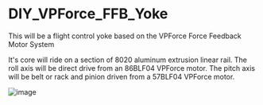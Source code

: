 # DIY_VPForce_FFB_Yoke
This will be a flight control yoke based on the VPForce Force Feedback Motor System

It's core will ride on a section of 8020 aluminum extrusion linear rail. 
The roll axis will be direct drive from an 86BLF04 VPForce motor.
The pitch axis will be belt or rack and pinion driven from a 57BLF04 VPForce motor.

![image](First_assembly.jpg) 
